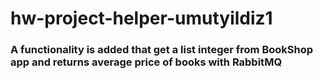 # hw-project-helper-umutyildiz1

### A functionality is added that get a list integer from BookShop app and returns average price of books with RabbitMQ 
